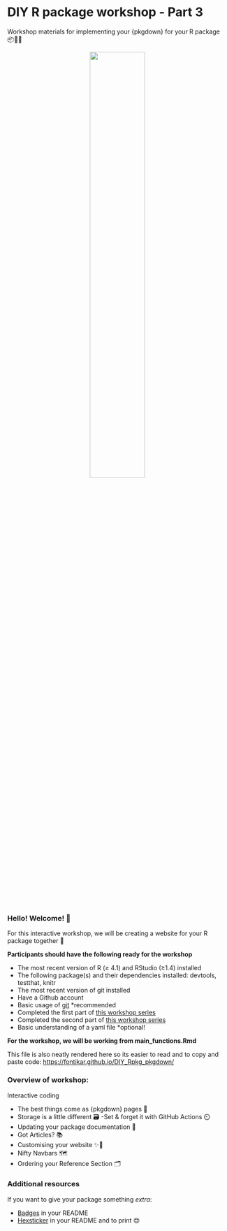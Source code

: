 # DIY R package workshop - Part 3
Workshop materials for implementing your {pkgdown} for your R package 📦👩‍💻

<p align="center">

<img src="https://media3.giphy.com/media/VVn7hZqr5gYmeLl6fq/giphy.gif" width="50%">

</p>

### Hello! Welcome! 👋

For this interactive workshop, we will be creating a website for your R package together 🐋

**Participants should have the following ready for the workshop**

- The most recent version of R (≥ 4.1) and RStudio (≥1.4) installed
- The following package(s) and their dependencies installed: devtools, testthat, knitr
- The most recent version of git installed 
- Have a Github account 
- Basic usage of [git](https://jennybc.github.io/2014-05-12-ubc/ubc-r/session03_git.html) *recommended
- Completed the first part of [this workshop series](https://github.com/fontikar/DIY_Rpkg)
- Completed the second part of [this workshop series](https://github.com/fontikar/DIY_Rpkg_GHA)
- Basic understanding of a yaml file *optional!

**For the workshop, we will be working from main_functions.Rmd** 

This file is also neatly rendered here so its easier to read and to copy and paste code: https://fontikar.github.io/DIY_Rpkg_pkgdown/


### Overview of workshop:

Interactive coding
  - The best things come as {pkgdown} pages 🎁
  - Storage is a little different 🗃
  -Set & forget it with GitHub Actions ⏲
  - Updating your package documentation 📝
  - Got Articles? 📚
  - Customising your website ✨🎨
  - Nifty Navbars 🗺
  - Ordering your Reference Section 🗂

### Additional resources
If you want to give your package something *extra*:

- [Badges](https://github.com/GuangchuangYu/badger) in your README 
- [Hexsticker](https://github.com/GuangchuangYu/hexSticker) in your README and to print 😍





